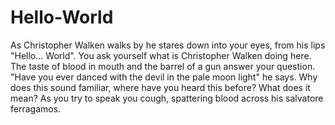 # Hello-World
As Christopher Walken walks by he stares down into your eyes, from his lips "Hello... World". 
You ask yourself what is Christopher Walken doing here. The taste of blood in mouth and the barrel of a gun answer your question.
"Have you ever danced with the devil in the pale moon light" he says.
Why does this sound familiar, where have you heard this before?
What does it mean?
As you try to speak you cough, spattering blood across his salvatore ferragamos.

